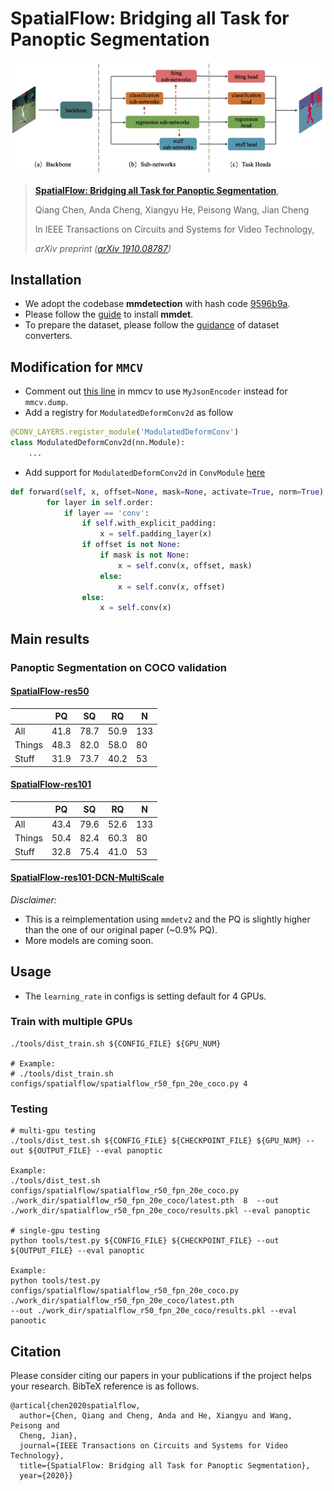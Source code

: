 # SpatialFlow: Bridging all Task for Panoptic Segmentation
![](resources/SpatialFlow.jpg)
> [**SpatialFlow: Bridging all Task for Panoptic Segmentation**](https://arxiv.org/abs/1910.08787v3),
> 
> Qiang Chen, Anda Cheng, Xiangyu He, Peisong Wang, Jian Cheng
> 
> In IEEE Transactions on Circuits and Systems for Video Technology,
>
> *arXiv preprint ([arXiv 1910.08787](https://arxiv.org/abs/1910.08787v3))*

## Installation
- We adopt the codebase **mmdetection** with hash code 
[9596b9a](https://github.com/open-mmlab/mmdetection/tree/9596b9a4c916ae601f9a8a641c3a0ea47265abec).
- Please follow the [guide](docs/install.md) to install **mmdet**.
- To prepare the dataset, please follow the [guidance](tools/panoptic_converters/README.md) of dataset converters.

## Modification for `MMCV`
- Comment out [this line](https://github.com/open-mmlab/mmcv/blob/master/mmcv/fileio/handlers/json_handler.py#L27) 
in mmcv to use `MyJsonEncoder` instead for `mmcv.dump`.
- Add a registry for `ModulatedDeformConv2d` as follow
```python
@CONV_LAYERS.register_module('ModulatedDeformConv')
class ModulatedDeformConv2d(nn.Module):
    ...
```
- Add support for `ModulatedDeformConv2d` in `ConvModule` [here](https://github.com/open-mmlab/mmcv/blob/master/mmcv/cnn/bricks/conv_module.py#L180)
```python
def forward(self, x, offset=None, mask=None, activate=True, norm=True):
        for layer in self.order:
            if layer == 'conv':
                if self.with_explicit_padding:
                    x = self.padding_layer(x)
                if offset is not None:
                    if mask is not None:
                        x = self.conv(x, offset, mask)
                    else:
                        x = self.conv(x, offset)
                else:
                    x = self.conv(x)
```

## Main results

### Panoptic Segmentation on COCO validation

#### [**SpatialFlow-res50**](https://1drv.ms/u/s!AgM0VtBH3kV9ilUOYM2Hd7EQseB1?e=jQeiu5)
|  | PQ | SQ | RQ | N |
| ------ |------ | ------ | ------ | ------ |
| All | 41.8 | 78.7 | 50.9 | 133 |
| Things | 48.3 | 82.0 | 58.0 | 80 |
| Stuff | 31.9 | 73.7 | 40.2 | 53 |

#### [**SpatialFlow-res101**](https://1drv.ms/u/s!AgM0VtBH3kV9ilUOYM2Hd7EQseB1?e=jQeiu5)
|  | PQ | SQ | RQ | N |
| ------ |------ | ------ | ------ | ------ |
| All | 43.4 | 79.6 | 52.6 | 133 |
| Things | 50.4 | 82.4 | 60.3 | 80 |
| Stuff | 32.8 | 75.4 | 41.0 | 53 |

#### [**SpatialFlow-res101-DCN-MultiScale**]()

*Disclaimer:*

- This is a reimplementation using `mmdetv2` and the PQ is slightly
 higher than the one of our original paper (~0.9% PQ).
- More models are coming soon.

## Usage

- The `learning_rate` in configs is setting default for 4 GPUs.

### Train with multiple GPUs
```shell
./tools/dist_train.sh ${CONFIG_FILE} ${GPU_NUM}

# Example: 
# ./tools/dist_train.sh configs/spatialflow/spatialflow_r50_fpn_20e_coco.py 4
```

### Testing
```shell
# multi-gpu testing
./tools/dist_test.sh ${CONFIG_FILE} ${CHECKPOINT_FILE} ${GPU_NUM} --out ${OUTPUT_FILE} --eval panoptic
    
Example: 
./tools/dist_test.sh configs/spatialflow/spatialflow_r50_fpn_20e_coco.py 
./work_dir/spatialflow_r50_fpn_20e_coco/latest.pth  8  --out ./work_dir/spatialflow_r50_fpn_20e_coco/results.pkl --eval panoptic

# single-gpu testing
python tools/test.py ${CONFIG_FILE} ${CHECKPOINT_FILE} --out ${OUTPUT_FILE} --eval panoptic
    
Example: 
python tools/test.py configs/spatialflow/spatialflow_r50_fpn_20e_coco.py  ./work_dir/spatialflow_r50_fpn_20e_coco/latest.pth 
--out ./work_dir/spatialflow_r50_fpn_20e_coco/results.pkl --eval panootic
```

## Citation
Please consider citing our papers in your publications if the project helps your research. BibTeX reference is as follows.

```
@artical{chen2020spatialflow,
  author={Chen, Qiang and Cheng, Anda and He, Xiangyu and Wang, Peisong and 
  Cheng, Jian},
  journal={IEEE Transactions on Circuits and Systems for Video Technology}, 
  title={SpatialFlow: Bridging all Task for Panoptic Segmentation}, 
  year={2020}}
```
